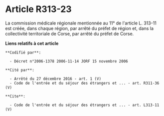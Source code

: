 # Article R313-23

La commission médicale régionale mentionnée au 11° de l'article L. 313-11 est créée, dans chaque région, par arrêté du préfet
de région et, dans la collectivité territoriale de Corse, par arrêté du préfet de Corse.

**Liens relatifs à cet article**

	**Codifié par**:

	  - Décret n°2006-1378 2006-11-14 JORF 15 novembre 2006

	**Cité par**:

	  - Arrêté du 27 décembre 2016 - art. 1 (V)
	  - Code de l'entrée et du séjour des étrangers et ... - art. R311-36 (V)

	**Cite**:

	  - Code de l'entrée et du séjour des étrangers et ... - art. L313-11 (V)
